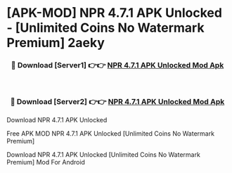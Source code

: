 # [APK-MOD] NPR 4.7.1 APK Unlocked - [Unlimited Coins No Watermark Premium] 2aeky



<div align="center">
<h3>🔴 Download [Server1] 👉👉 <a href="https://momento.my/?title=NPR_4.7.1_APK_Unlocked">NPR 4.7.1 APK Unlocked Mod Apk</a></h3><br>

<h3>🔴 Download [Server2] 👉👉 <a href="https://momento.my/?title=NPR_4.7.1_APK_Unlocked">NPR 4.7.1 APK Unlocked Mod Apk</a></h3>
</div>



Download NPR 4.7.1 APK Unlocked 

Free APK MOD NPR 4.7.1 APK Unlocked [Unlimited Coins No Watermark Premium]

Download NPR 4.7.1 APK Unlocked [Unlimited Coins No Watermark Premium] Mod For Android
